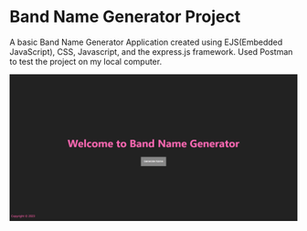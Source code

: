 # Band Name Generator Project

A basic Band Name Generator Application created using EJS(Embedded JavaScript), CSS, Javascript, and the express.js framework. Used Postman to test the project on my local computer.

<a href=""></a><img src="./Screenshot (109).png" alt="screenshot"></a>
